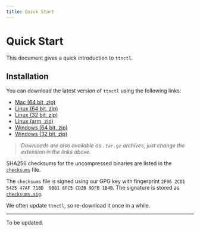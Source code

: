 ```yaml
---
title: Quick Start
---
```


# Quick Start

This document gives a quick introduction to `ttnctl`.

## Installation

You can download the latest version of `ttnctl` using the following links:

* [Mac (64 bit, zip)](https://ttnreleases.blob.core.windows.net/release/v2-preview/ttnctl-darwin-amd64.zip)
* [Linux (64 bit, zip)](https://ttnreleases.blob.core.windows.net/release/v2-preview/ttnctl-linux-amd64.zip)
* [Linux (32 bit, zip)](https://ttnreleases.blob.core.windows.net/release/v2-preview/ttnctl-linux-386.zip)
* [Linux (arm, zip)](https://ttnreleases.blob.core.windows.net/release/v2-preview/ttnctl-linux-arm.zip)
* [Windows (64 bit, zip)](https://ttnreleases.blob.core.windows.net/release/v2-preview/ttnctl-windows-amd64.exe.zip)
* [Windows (32 bit, zip)](https://ttnreleases.blob.core.windows.net/release/v2-preview/ttnctl-windows-386.exe.zip)

> _Downloads are also available as `.tar.gz` archives, just change the extension in the links above._

SHA256 checksums for the uncompressed binaries are listed in the [`checksums`](https://ttnreleases.blob.core.windows.net/release/v2-preview/checksums) file.

The `checksums` file is signed using our GPG key with fingerprint `2F06 2CD1 5425 47AF 71BD  9B81 8FC5 CD2B 9DFB 1B4B`. 
The signature is stored as [`checksums.sig`](https://ttnreleases.blob.core.windows.net/release/v2-preview/checksums).

We often update `ttnctl`, so re-download it once in a while.

---

To be updated.
